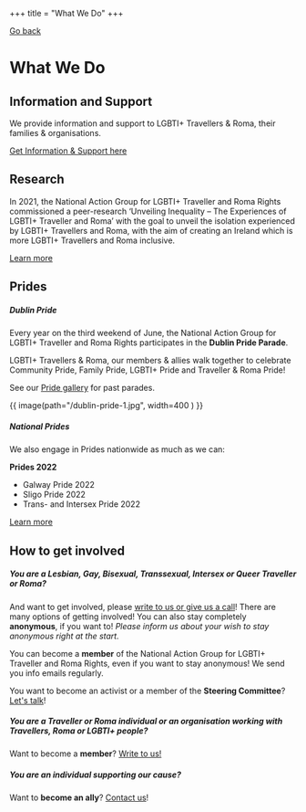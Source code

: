 +++
title = "What We Do"
+++

[Go back](/home)

# What We Do

## Information and Support

We provide information and support to LGBTI+ Travellers & Roma, their families & organisations.

[Get Information & Support here](/get-support)

## Research

In 2021, the National Action Group for LGBTI+ Traveller and Roma Rights commissioned a peer-research ‘Unveiling Inequality – The Experiences of LGBTI+ Traveller and Roma’  with the goal to unveil the isolation experienced by LGBTI+ Travellers and Roma, with the
aim of creating an Ireland which is more LGBTI+ Travellers and Roma inclusive.

[Learn more](/what-we-do/research) 

## Prides

##### Dublin Pride

Every year on the third weekend of June, the National Action Group for LGBTI+ Traveller and Roma Rights participates in the **Dublin Pride Parade**. 

LGBTI+ Travellers & Roma, our members & allies walk together to celebrate Community Pride, Family Pride, LGBTI+ Pride and Traveller & Roma Pride!

See our [Pride gallery](/what-we-do/prides) for past parades. 

{{ image(path="/dublin-pride-1.jpg", width=400 ) }}

##### National Prides

We also engage in Prides nationwide as much as we can:

**Prides 2022**
- Galway Pride 2022
- Sligo Pride 2022
- Trans- and Intersex Pride 2022

[Learn more](/news)

## How to get involved

##### You are a Lesbian, Gay, Bisexual, Transsexual, Intersex or Queer Traveller or Roma?

And want to get involved, please [write to us or give us a call](/contact)! There are many options of getting involved! You can also stay completely **anonymous**, if you want to! *Please inform us about your wish to stay anonymous right at the start.* 

You can become a **member** of the National Action Group for LGBTI+ Traveller and Roma Rights, even if you want to stay anonymous! We send you info emails regularly. 

You want to become an activist or a member of the **Steering Committee**? [Let's talk](/contact)!

##### You are a Traveller or Roma individual or an organisation working with Travellers, Roma or LGBTI+ people?

Want to become a **member**? [Write to us!](mailto:ponke.danker@exchangehouse.ie)

##### You are an individual supporting our cause?

Want to **become an ally**? [Contact us](/contact)!